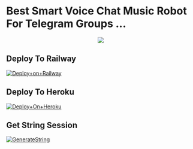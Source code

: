 # Best Smart Voice Chat Music Robot For Telegram Groups ...


<p align="center"><a href="https://t.me/adityahalder"><img src="https://te.legra.ph/file/a4c16c60dd1c46bbe7385.jpg"></a></p>




## Deploy To Railway

[![Deploy+on+Railway](https://railway.app/button.svg)](https://railway.app/new/template?template=https://github.com/kaalwebx/KaalMusic&envs=API_ID,API_HASH,BOT_TOKEN,STRING_SESSION)



## Deploy To Heroku

[![Deploy+On+Heroku](https://www.herokucdn.com/deploy/button.svg)](https://heroku.com/deploy)



## Get String Session

[![GenerateString](https://img.shields.io/badge/repl.it-generateString-yellowgreen)](https://replit.com/@AdityaHalder/PyrogramStringSession)


